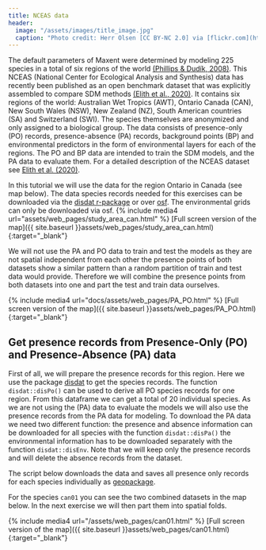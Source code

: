 ```yaml
---
title: NCEAS data
header:
  image: "/assets/images/title_image.jpg"
  caption: "Photo credit: Herr Olsen [CC BY-NC 2.0] via [flickr.com](https://www.flickr.com/photos/herrolsen/26966727587/)"
---
```

The default parameters of Maxent were determined by modeling 225 species in a total of six regions of the world [(Phillips & Dudík, 2008)]( https://doi.org/10.1111/j.0906-7590.2008.5203.x). This NCEAS (National Center for Ecological Analysis and Synthesis) data has recently been published as an open benchmark dataset that was explicitly assembled to compare SDM methods [(Elith et al., 2020)]( https://doi.org/10.17161/bi.v15i2.13384). 
It contains six regions of the world: Australian Wet Tropics (AWT), Ontario Canada (CAN), New South Wales (NSW), New Zealand (NZ), South American countries (SA) and Switzerland (SWI).  The species themselves are anonymized and only assigned to a biological group. The data consists of presence-only (PO) records, presence-absence (PA) records, background points (BP) and environmental predictors in the form of environmental layers for each of the regions. The PO and BP data are intended to train the SDM models, and the PA data to evaluate them. For a detailed description of the NCEAS dataset see [Elith et al. (2020)]( https://doi.org/10.17161/bi.v15i2.13384).

In this tutorial we will use the data for the region Ontario in Canada (see map below). The data species records needed for this exercises can be downloaded via the [disdat r-package]( https://cran.r-project.org/web/packages/disdat/index.html) or over [osf]( https://osf.io/kwc4v/). The environmental grids can only be downloaded via osf. 
{% include media4 url="assets/web_pages/study_area_can.html" %} [Full screen version of the map]({{ site.baseurl }}assets/web_pages/study_area_can.html){:target="_blank"}


We will not use the PA and PO data to train and test the models as they are not spatial independent from each other the presence points of both datasets show a similar pattern than a random partition of train and test data would provide. Therefore we will combine the presence points from both datasets into one and part the test and train data ourselves.

{% include media4 url="docs/assets/web_pages/PA_PO.html" %} [Full screen version of the map]({{ site.baseurl }}assets/web_pages/PA_PO.html){:target="_blank"}

## Get presence records from Presence-Only (PO) and Presence-Absence (PA) data

First of all, we will prepare the presence records for this region. Here we use the package [disdat]( https://cran.r-project.org/web/packages/disdat/index.html) to get the species records. The function `disdat::disPo()` can be used to derive all PO species records for one region. From this dataframe we can get a total of 20 individual species. As we are not using the (PA) data to evaluate the models we will also use the presence records from the PA data for modeling.  To download the PA data we need two different function: the presence and absence information can be downloaded for all species with the function `disdat::disPa()` the environmental information has to be downloaded separately with the function `disdat::disEnv`. Note that we will keep only the presence records and will delete the absence records from the dataset.

The script below downloads the data and saves all presence only records for each species individually as [geopackage]( https://de.wikipedia.org/wiki/GeoPackage).


<script src="https://gist.github.com/Baldl/1988b47add66c6b7029d7d42f6fb7f75.js"></script>



For the species `can01` you can see the two combined datasets in the map below. In the next exercise we will then part them into spatial folds. 

{% include media4 url="/assets/web_pages/can01.html" %} [Full screen version of the map]({{ site.baseurl }}assets/web_pages/can01.html){:target="_blank"}


